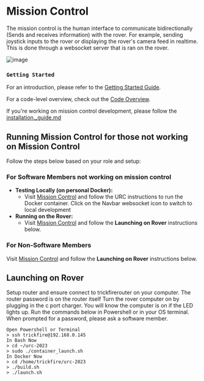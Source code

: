 # Mission Control

The mission control is the human interface to communicate bidirectionally (Sends and receives information) with the rover. For example, sending joystick inputs to the rover or displaying the rover's camera feed in realtime. This is done through a websocket server that is ran on the rover.

![image](https://github.com/user-attachments/assets/a93314da-d956-468a-8d9c-59329f747919)

### `Getting Started`

For an introduction, please refer to the [Getting Started Guide](./docs/getting_started.md).

For a code-level overview, check out the [Code Overview](./docs/code_overview.md).

If you're working on mission control development, please follow the [installation.\_guide.md](./docs/installation_guide.md)

## Running Mission Control for those not working on Mission Control

Follow the steps below based on your role and setup:

### For Software Members not working on mission control

- **Testing Locally (on personal Docker):**
  - Visit [Mission Control](https://www.trickfirerobotics.org/mission-control/) and follow the URC instructions to run the Docker container. Click on the Navbar websocket icon to switch to local development
- **Running on the Rover:**
  - Visit [Mission Control](https://www.trickfirerobotics.org/mission-control/) and follow the **Launching on Rover** instructions below.

### For Non-Software Members

Visit [Mission Control](https://www.trickfirerobotics.org/mission-control/) and follow the **Launching on Rover** instructions below.

## Launching on Rover

Setup router and ensure connect to trickfirerouter on your computer. The router password is on the router itself Turn the rover computer on by plugging in the c port charger. You will know the computer is on if the LED lights up.
Run the commands below in Powershell or in your OS terminal. When prompted for a password, please ask a software member.

```
Open Powershell or Terminal
> ssh trickfire@192.168.0.145
In Bash Now
> cd ~/urc-2023
> sudo ./container_launch.sh
In Docker Now
> cd /home/trickfire/urc-2023
> ./build.sh
> ./launch.sh
```
